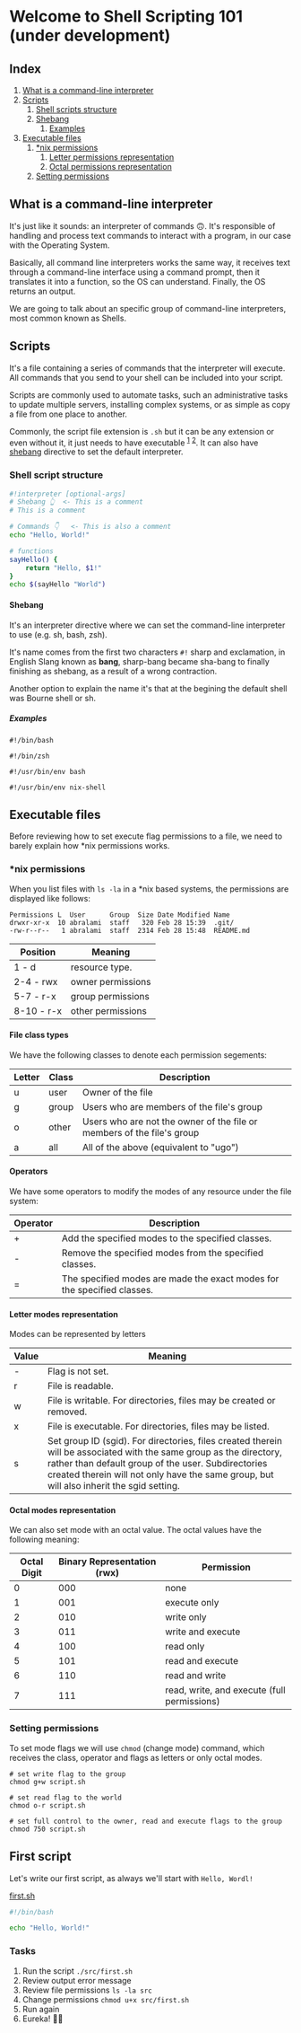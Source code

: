 # Welcome to Shell Scripting 101 (under development)

## Index

1. [What is a command-line interpreter](#what-is-a-command-line-interpreter)
2. [Scripts](#scripts)
    1. [Shell scripts structure](#shell-script-structure)
    2. [Shebang](#shebang)
        1. [Examples](#examples)
3. [Executable files](#executable-files)
    1. [*nix permissions](#nix-permissions)
        1. [Letter permissions representation](#letter-permissions-representation)
        2. [Octal permissions representation](#octal-permissions-representation)
    2. [Setting permissions](#setting-permissions)



## What is a command-line interpreter

It's just like it sounds: an interpreter of commands 🙃. It's responsible of handling and process text commands to interact with a program, in our case with the Operating System.

Basically, all command line interpreters works the same way, it receives text through a command-line interface using a command prompt, then it translates it into a function, so the OS can understand. Finally, the OS returns an output.

We are going to talk about an specific group of command-line interpreters, most common known as Shells.

## Scripts

It's a file containing a series of commands that the interpreter will execute. All commands that you send to your shell can be included into your script.

Scripts are commonly used to automate tasks, such an administrative tasks to update multiple servers, installing complex systems, or as simple as copy a file from one place to another.

Commonly, the script file extension is `.sh` but it can be any extension or even without it, it just needs to have executable <sup>[1](#letter-modes-representation)</sup> <sup>[2](#setting-permissions)</sup>. It can also have [shebang](#shebang) directive to set the default interpreter.

### Shell script structure

```bash
#!interpreter [optional-args]
# Shebang 👆  <- This is a comment
# This is a comment

# Commands 👇   <- This is also a comment
echo "Hello, World!"

# functions
sayHello() {
    return "Hello, $1!"
}
echo $(sayHello "World")
```

#### Shebang

It's an interpreter directive where we can set the command-line interpreter to use (e.g. sh, bash, zsh).

It's name comes from the first two characters `#!` sharp and exclamation, in English Slang known as **bang**, sharp-bang became sha-bang to finally finishing as shebang, as a result of a wrong contraction.

Another option to explain the name it's that at the begining the default shell was Bourne shell or sh.

##### Examples

`#!/bin/bash`

`#!/bin/zsh`

`#!/usr/bin/env bash`

`#!/usr/bin/env nix-shell`

## Executable files

Before reviewing how to set execute flag permissions to a file, we need to barely explain how *nix permissions works.

### *nix permissions

When you list files with `ls -la` in a *nix based systems, the permissions are displayed like follows:

```
Permissions L  User      Group  Size Date Modified Name
drwxr-xr-x  10 abralami  staff   320 Feb 28 15:39  .git/
-rw-r--r--   1 abralami  staff  2314 Feb 28 15:48  README.md
```

| Position       | Meaning           |
| -------------- | ------------------|
| 1    - d       | resource type.    |
| 2-4  - rwx     | owner permissions |
| 5-7  - r-x     | group permissions |
| 8-10 - r-x     | other permissions |

#### File class types

We have the following classes to denote each permission segements:

| Letter | Class | Description                                                            |
|--------|-------|------------------------------------------------------------------------|
| u      | user  | Owner of the file                                                      |
| g      | group | Users who are members of the file's group                              |
| o      | other | Users who are not the owner of the file or members of the file's group |
| a      | all   | All of the above (equivalent to "ugo")                                 |

#### Operators

We have some operators to modify the modes of any resource under the file system:

| Operator | Description                                                             |
|----------|-------------------------------------------------------------------------|
| +        | Add the specified modes to the specified classes.                       |
| -        | Remove the specified modes from the specified classes.                  |
| =        | The specified modes are made the exact modes for the specified classes. |

#### Letter modes representation

Modes can be represented by letters

| Value | Meaning |
|-------|---------|
| -     | Flag is not set. |
| r     | File is readable.|
| w     | File is writable. For directories, files may be created or removed.|
| x     | File is executable. For directories, files may be listed. |
| s     | Set group ID (sgid). For directories, files created therein will be associated with the same group as the directory, rather than default group of the user. Subdirectories created therein will not only have the same group, but will also inherit the sgid setting. |

#### Octal modes representation

We can also set mode with an octal value. The octal values have the following meaning:

| Octal Digit | Binary Representation (rwx) | Permission |
|-------------|-----------------------------|------------|
| 0           | 000                         | none |
| 1           | 001                         | execute only  |
| 2           | 010                         | write only  |
| 3           | 011                         | write and execute |
| 4           | 100                         | read only |
| 5           | 101                         | read and execute |
| 6           | 110                         | read and write  |
| 7           | 111                         | read, write, and execute (full permissions) |

### Setting permissions

To set mode flags we will use `chmod` (change mode) command, which receives the class, operator and flags as letters or only octal modes.

```shell
# set write flag to the group
chmod g+w script.sh

# set read flag to the world
chmod o-r script.sh

# set full control to the owner, read and execute flags to the group
chmod 750 script.sh
```

## First script

Let's write our first script, as always we'll start with `Hello, Wordl!`

[first.sh](src/first.sh)
```bash
#!/bin/bash

echo "Hello, World!"
```

### Tasks

1. Run the script `./src/first.sh`
2. Review output error message
3. Review file permissions `ls -la src`
4. Change permissions `chmod u+x src/first.sh`
5. Run again
6. Eureka! 🙌🏽


